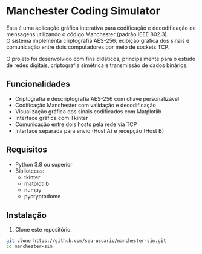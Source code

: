 # Manchester Coding Simulator

Esta é uma aplicação gráfica interativa para codificação e decodificação de mensagens utilizando o código Manchester (padrão IEEE 802.3).  
O sistema implementa criptografia AES-256, exibição gráfica dos sinais e comunicação entre dois computadores por meio de sockets TCP.

O projeto foi desenvolvido com fins didáticos, principalmente para o estudo de redes digitais, criptografia simétrica e transmissão de dados binários.

## Funcionalidades

- Criptografia e descriptografia AES-256 com chave personalizável
- Codificação Manchester com validação e decodificação
- Visualização gráfica dos sinais codificados com Matplotlib
- Interface gráfica com Tkinter
- Comunicação entre dois hosts pela rede via TCP
- Interface separada para envio (Host A) e recepção (Host B)

## Requisitos

- Python 3.8 ou superior
- Bibliotecas:
  - tkinter
  - matplotlib
  - numpy
  - pycryptodome

## Instalação

1. Clone este repositório:

```bash
git clone https://github.com/seu-usuario/manchester-sim.git
cd manchester-sim
